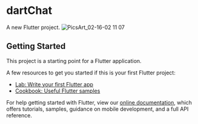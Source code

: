 # dartChat

A new Flutter project.
![PicsArt_02-16-02 11 07](https://user-images.githubusercontent.com/65785786/107992372-90ffed80-6ffe-11eb-8872-be148370a7d0.jpg) 

## Getting Started

This project is a starting point for a Flutter application.

A few resources to get you started if this is your first Flutter project:

- [Lab: Write your first Flutter app](https://flutter.dev/docs/get-started/codelab)
- [Cookbook: Useful Flutter samples](https://flutter.dev/docs/cookbook)

For help getting started with Flutter, view our
[online documentation](https://flutter.dev/docs), which offers tutorials,
samples, guidance on mobile development, and a full API reference.
